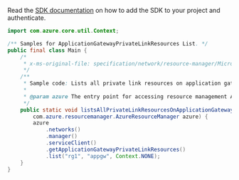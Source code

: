 Read the [SDK documentation](https://github.com/Azure/azure-sdk-for-java/blob/azure-resourcemanager_2.11.0/sdk/resourcemanager/azure-resourcemanager/README.md) on how to add the SDK to your project and authenticate.

```java
import com.azure.core.util.Context;

/** Samples for ApplicationGatewayPrivateLinkResources List. */
public final class Main {
    /*
     * x-ms-original-file: specification/network/resource-manager/Microsoft.Network/stable/2021-05-01/examples/ApplicationGatewayPrivateLinkResourceList.json
     */
    /**
     * Sample code: Lists all private link resources on application gateway.
     *
     * @param azure The entry point for accessing resource management APIs in Azure.
     */
    public static void listsAllPrivateLinkResourcesOnApplicationGateway(
        com.azure.resourcemanager.AzureResourceManager azure) {
        azure
            .networks()
            .manager()
            .serviceClient()
            .getApplicationGatewayPrivateLinkResources()
            .list("rg1", "appgw", Context.NONE);
    }
}
```
